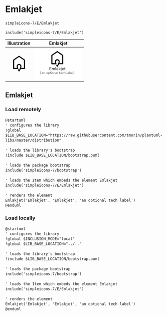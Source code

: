 # Emlakjet


```text
simpleicons-7/E/Emlakjet
```

```text
include('simpleicons-7/E/Emlakjet')
```



| Illustration | Emlakjet |
| :---: | :---: |
| ![illustration for Illustration](../../simpleicons-7/E/Emlakjet.png) | ![illustration for Emlakjet](../../simpleicons-7/E/Emlakjet.Local.png) |




## Emlakjet

### Load remotely
```plantuml
@startuml
' configures the library
!global $LIB_BASE_LOCATION="https://raw.githubusercontent.com/tmorin/plantuml-libs/master/distribution"

' loads the library's bootstrap
!include $LIB_BASE_LOCATION/bootstrap.puml

' loads the package bootstrap
include('simpleicons-7/bootstrap')

' loads the Item which embeds the element Emlakjet
include('simpleicons-7/E/Emlakjet')

' renders the element
Emlakjet('Emlakjet', 'Emlakjet', 'an optional tech label')
@enduml
```

### Load locally
```plantuml
@startuml
' configures the library
!global $INCLUSION_MODE="local"
!global $LIB_BASE_LOCATION="../.."

' loads the library's bootstrap
!include $LIB_BASE_LOCATION/bootstrap.puml

' loads the package bootstrap
include('simpleicons-7/bootstrap')

' loads the Item which embeds the element Emlakjet
include('simpleicons-7/E/Emlakjet')

' renders the element
Emlakjet('Emlakjet', 'Emlakjet', 'an optional tech label')
@enduml
```

